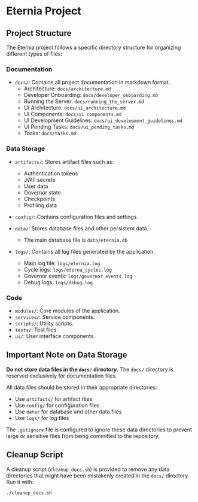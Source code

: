 # Eternia Project

## Project Structure

The Eternia project follows a specific directory structure for organizing different types of files:

### Documentation
- `docs/`: Contains all project documentation in markdown format.
  - Architecture: `docs/architecture.md`
  - Developer Onboarding: `docs/developer_onboarding.md`
  - Running the Server: `docs/running_the_server.md`
  - UI Architecture: `docs/ui_architecture.md`
  - UI Components: `docs/ui_components.md`
  - UI Development Guidelines: `docs/ui_development_guidelines.md`
  - UI Pending Tasks: `docs/ui_pending_tasks.md`
  - Tasks: `docs/tasks.md`

### Data Storage
- `artifacts/`: Stores artifact files such as:
  - Authentication tokens
  - JWT secrets
  - User data
  - Governor state
  - Checkpoints
  - Profiling data

- `config/`: Contains configuration files and settings.

- `data/`: Stores database files and other persistent data.
  - The main database file is `data/eternia.db`

- `logs/`: Contains all log files generated by the application.
  - Main log file: `logs/eternia.log`
  - Cycle logs: `logs/eterna_cycles.log`
  - Governor events: `logs/governor_events.log`
  - Debug logs: `logs/debug.log`

### Code
- `modules/`: Core modules of the application.
- `services/`: Service components.
- `scripts/`: Utility scripts.
- `tests/`: Test files.
- `ui/`: User interface components.

## Important Note on Data Storage

**Do not store data files in the `docs/` directory.** The `docs/` directory is reserved exclusively for documentation files.

All data files should be stored in their appropriate directories:
- Use `artifacts/` for artifact files
- Use `config/` for configuration files
- Use `data/` for database and other data files
- Use `logs/` for log files

The `.gitignore` file is configured to ignore these data directories to prevent large or sensitive files from being committed to the repository.

## Cleanup Script

A cleanup script (`cleanup_docs.sh`) is provided to remove any data directories that might have been mistakenly created in the `docs/` directory. Run it with:

```bash
./cleanup_docs.sh
```
